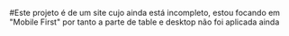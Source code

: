 #Este projeto é de um site cujo ainda está incompleto, estou focando em "Mobile First" por tanto a parte de table e desktop não foi aplicada ainda
